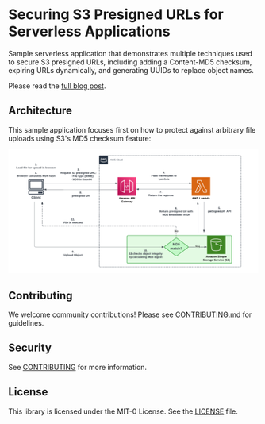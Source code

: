 # Securing S3 Presigned URLs for Serverless Applications
Sample serverless application that demonstrates multiple techniques used to secure S3 presigned URLs, including adding a Content-MD5 checksum, expiring URLs dynamically, and generating UUIDs to replace object names.

Please read the [full blog post](https://aws-future-compute-blog-post-url.com).

## Architecture

This sample application focuses first on how to protect against arbitrary file uploads using S3's MD5 checksum feature:

![Architecture](architecture-diagram.png)

## Contributing

We welcome community contributions! Please see [CONTRIBUTING.md](CONTRIBUTING.md) for guidelines.

## Security

See [CONTRIBUTING](CONTRIBUTING.md#security-issue-notifications) for more information.

## License

This library is licensed under the MIT-0 License. See the [LICENSE](LICENSE) file.